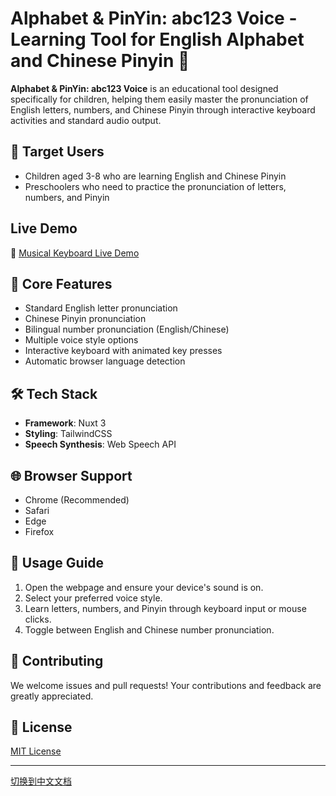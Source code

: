 # Alphabet & PinYin: abc123 Voice - Learning Tool for English Alphabet and Chinese Pinyin 🎯

**Alphabet & PinYin: abc123 Voice** is an educational tool designed specifically for children, helping them easily master the pronunciation of English letters, numbers, and Chinese Pinyin through interactive keyboard activities and standard audio output.

## 👶 Target Users

- Children aged 3-8 who are learning English and Chinese Pinyin
- Preschoolers who need to practice the pronunciation of letters, numbers, and Pinyin


## Live Demo

🎵 [Musical Keyboard Live Demo](https://music-keys.vercel.app/)

## 🌟 Core Features

- Standard English letter pronunciation
- Chinese Pinyin pronunciation
- Bilingual number pronunciation (English/Chinese)
- Multiple voice style options
- Interactive keyboard with animated key presses
- Automatic browser language detection

## 🛠️ Tech Stack

- **Framework**: Nuxt 3
- **Styling**: TailwindCSS
- **Speech Synthesis**: Web Speech API

## 🌐 Browser Support

- Chrome (Recommended)
- Safari
- Edge
- Firefox

## 📝 Usage Guide

1. Open the webpage and ensure your device's sound is on.
2. Select your preferred voice style.
3. Learn letters, numbers, and Pinyin through keyboard input or mouse clicks.
4. Toggle between English and Chinese number pronunciation.

## 🤝 Contributing

We welcome issues and pull requests! Your contributions and feedback are greatly appreciated.

## 📄 License

[MIT License](LICENSE)

---

[切换到中文文档](README_ZH.md)